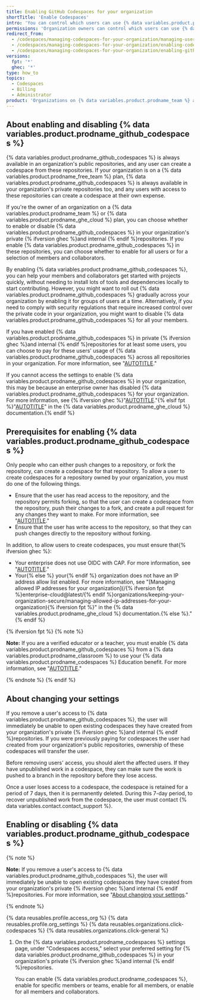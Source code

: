 ```yaml
---
title: Enabling GitHub Codespaces for your organization
shortTitle: 'Enable Codespaces'
intro: 'You can control which users can use {% data variables.product.prodname_github_codespaces %} in your organization''s private {% ifversion ghec %}and internal {% endif %}repositories.'
permissions: 'Organization owners can control which users can use {% data variables.product.prodname_github_codespaces %}.'
redirect_from:
  - /codespaces/managing-codespaces-for-your-organization/managing-user-permissions-for-your-organization
  - /codespaces/managing-codespaces-for-your-organization/enabling-codespaces-for-your-organization
  - /codespaces/managing-codespaces-for-your-organization/enabling-github-codespaces-for-your-organization
versions:
  fpt: '*'
  ghec: '*'
type: how_to
topics:
  - Codespaces
  - Billing
  - Administrator
product: 'Organizations on {% data variables.product.prodname_team %} and {% data variables.product.prodname_enterprise %} plans can choose to disable {% data variables.product.prodname_github_codespaces %} in private {% ifversion ghec %}and internal {% endif %}repositories. For more information, see "[AUTOTITLE](/get-started/learning-about-github/githubs-products)."'
---
```


## About enabling and disabling {% data variables.product.prodname_github_codespaces %}

{% data variables.product.prodname_github_codespaces %} is always available in an organization's public repositories, and any user can create a codespace from these repositories. If your organization is on a {% data variables.product.prodname_free_team %} plan, {% data variables.product.prodname_github_codespaces %} is always available in your organization's private repositories too, and any users with access to these repositories can create a codespace at their own expense.

If you're the owner of an organization on a {% data variables.product.prodname_team %} or {% data variables.product.prodname_ghe_cloud %} plan, you can choose whether to enable or disable {% data variables.product.prodname_github_codespaces %} in your organization's private {% ifversion ghec %}and internal {% endif %}repositories. If you enable {% data variables.product.prodname_github_codespaces %} in these repositories, you can choose whether to enable for all users or for a selection of members and collaborators.

By enabling {% data variables.product.prodname_github_codespaces %}, you can help your members and collaborators get started with projects quickly, without needing to install lots of tools and dependencies locally to start contributing. However, you might want to roll out {% data variables.product.prodname_github_codespaces %} gradually across your organization by enabling it for groups of users at a time. Alternatively, if you need to comply with security regulations that require increased control over the private code in your organization, you might want to disable {% data variables.product.prodname_github_codespaces %} for all your members.

If you have enabled {% data variables.product.prodname_github_codespaces %} in private {% ifversion ghec %}and internal {% endif %}repositories for at least some users, you can choose to pay for these users' usage of {% data variables.product.prodname_github_codespaces %} across all repositories in your organization. For more information, see "[AUTOTITLE](/codespaces/managing-codespaces-for-your-organization/choosing-who-owns-and-pays-for-codespaces-in-your-organization)."

If you cannot access the settings to enable {% data variables.product.prodname_github_codespaces %} in your organization, this may be because an enterprise owner has disabled {% data variables.product.prodname_github_codespaces %} for your organization. For more information, see {% ifversion ghec %}"[AUTOTITLE](/admin/policies/enforcing-policies-for-your-enterprise/enforcing-policies-for-github-codespaces-in-your-enterprise)."{% elsif fpt %}"[AUTOTITLE](/enterprise-cloud@latest/admin/policies/enforcing-policies-for-your-enterprise/enforcing-policies-for-github-codespaces-in-your-enterprise)" in the {% data variables.product.prodname_ghe_cloud %} documentation.{% endif %}

## Prerequisites for enabling {% data variables.product.prodname_github_codespaces %}

Only people who can either push changes to a repository, or fork the repository, can create a codespace for that repository. To allow a user to create codespaces for a repository owned by your organization, you must do one of the following things.

* Ensure that the user has read access to the repository, and the repository permits forking, so that the user can create a codespace from the repository, push their changes to a fork, and create a pull request for any changes they want to make. For more information, see "[AUTOTITLE](/organizations/managing-organization-settings/managing-the-forking-policy-for-your-organization)."
* Ensure that the user has write access to the repository, so that they can push changes directly to the repository without forking.

In addition, to allow users to create codespaces, you must ensure that{% ifversion ghec %}:
* Your enterprise does not use OIDC with CAP. For more information, see "[AUTOTITLE](/admin/identity-and-access-management/using-enterprise-managed-users-for-iam/about-support-for-your-idps-conditional-access-policy)."
* Your{% else %} your{% endif %} organization does not have an IP address allow list enabled. For more information, see "[Managing allowed IP addresses for your organization](/{% ifversion fpt %}enterprise-cloud@latest/{% endif %}organizations/keeping-your-organization-secure/managing-allowed-ip-addresses-for-your-organization){% ifversion fpt %}" in the {% data variables.product.prodname_ghe_cloud %} documentation.{% else %}."{% endif %}

{% ifversion fpt %}
{% note %}

**Note:** If you are a verified educator or a teacher, you must enable {% data variables.product.prodname_github_codespaces %} from a {% data variables.product.prodname_classroom %} to use your {% data variables.product.prodname_codespaces %} Education benefit. For more information, see "[AUTOTITLE](/education/manage-coursework-with-github-classroom/integrate-github-classroom-with-an-ide/using-github-codespaces-with-github-classroom#about-the-codespaces-education-benefit-for-verified-teachers)."

{% endnote %}
{% endif %}

## About changing your settings

If you remove a user's access to {% data variables.product.prodname_github_codespaces %}, the user will immediately be unable to open existing codespaces they have created from your organization's private {% ifversion ghec %}and internal {% endif %}repositories. If you were previously paying for codespaces the user had created from your organization's public repositories, ownership of these codespaces will transfer the user.

Before removing users' access, you should alert the affected users. If they have unpublished work in a codespace, they can make sure the work is pushed to a branch in the repository before they lose access.

Once a user loses access to a codespace, the codespace is retained for a period of 7 days, then it is permanently deleted. During this 7-day period, to recover unpublished work from the codespace, the user must contact {% data variables.contact.contact_support %}.

## Enabling or disabling {% data variables.product.prodname_github_codespaces %}

{% note %}

**Note:** If you remove a user's access to {% data variables.product.prodname_github_codespaces %}, the user will immediately be unable to open existing codespaces they have created from your organization's private {% ifversion ghec %}and internal {% endif %}repositories. For more information, see "[About changing your settings](#about-changing-your-settings)."

{% endnote %}

{% data reusables.profile.access_org %}
{% data reusables.profile.org_settings %}
{% data reusables.organizations.click-codespaces %}
{% data reusables.organizations.click-general %}
1. On the {% data variables.product.prodname_codespaces %} settings page, under "Codespaces access," select your preferred setting for {% data variables.product.prodname_github_codespaces %} in your organization's private {% ifversion ghec %}and internal {% endif %}repositories.

   You can enable {% data variables.product.prodname_codespaces %}, enable for specific members or teams, enable for all members, or enable for all members and collaborators.
